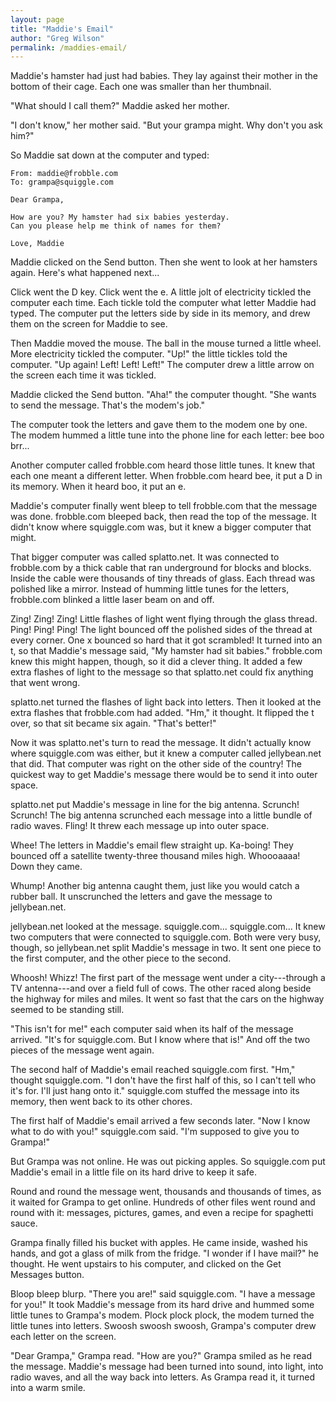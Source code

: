 ```yaml
---
layout: page
title: "Maddie's Email"
author: "Greg Wilson"
permalink: /maddies-email/
---
```


Maddie's hamster had just had babies. They lay against their mother in the
bottom of their cage. Each one was smaller than her thumbnail.

"What should I call them?" Maddie asked her mother.

"I don't know," her mother said. "But your grampa might. Why don't you ask him?"

So Maddie sat down at the computer and typed:

    From: maddie@frobble.com
    To: grampa@squiggle.com

    Dear Grampa,

    How are you? My hamster had six babies yesterday.
    Can you please help me think of names for them?

    Love, Maddie 

Maddie clicked on the Send button. Then she went to look at her hamsters
again. Here's what happened next...

Click went the D key. Click went the e. A little jolt of electricity tickled the
computer each time. Each tickle told the computer what letter Maddie had
typed. The computer put the letters side by side in its memory, and drew them on
the screen for Maddie to see.

Then Maddie moved the mouse. The ball in the mouse turned a little wheel. More
electricity tickled the computer. "Up!" the little tickles told the
computer. "Up again! Left! Left! Left!" The computer drew a little arrow on the
screen each time it was tickled.

Maddie clicked the Send button. "Aha!" the computer thought. "She wants to send
the message. That's the modem's job."

The computer took the letters and gave them to the modem one by one. The modem
hummed a little tune into the phone line for each letter: bee boo brr...

Another computer called frobble.com heard those little tunes. It knew that each
one meant a different letter. When frobble.com heard bee, it put a D in its
memory. When it heard boo, it put an e.

Maddie's computer finally went bleep to tell frobble.com that the message was
done. frobble.com bleeped back, then read the top of the message. It didn't know
where squiggle.com was, but it knew a bigger computer that might.

That bigger computer was called splatto.net. It was connected to frobble.com by
a thick cable that ran underground for blocks and blocks. Inside the cable were
thousands of tiny threads of glass. Each thread was polished like a
mirror. Instead of humming little tunes for the letters, frobble.com blinked a
little laser beam on and off.

Zing! Zing! Zing! Little flashes of light went flying through the glass
thread. Ping! Ping! Ping! The light bounced off the polished sides of the thread
at every corner. One x bounced so hard that it got scrambled! It turned into an
t, so that Maddie's message said, "My hamster had sit babies." frobble.com knew
this might happen, though, so it did a clever thing. It added a few extra
flashes of light to the message so that splatto.net could fix anything that went
wrong.

splatto.net turned the flashes of light back into letters. Then it looked at the
extra flashes that frobble.com had added. "Hm," it thought. It flipped the t
over, so that sit became six again. "That's better!"

Now it was splatto.net's turn to read the message. It didn't actually know where
squiggle.com was either, but it knew a computer called jellybean.net that
did. That computer was right on the other side of the country! The quickest way
to get Maddie's message there would be to send it into outer space.

splatto.net put Maddie's message in line for the big antenna. Scrunch! Scrunch!
The big antenna scrunched each message into a little bundle of radio
waves. Fling! It threw each message up into outer space.

Whee! The letters in Maddie's email flew straight up. Ka-boing! They bounced off
a satellite twenty-three thousand miles high. Whoooaaaa! Down they came.

Whump! Another big antenna caught them, just like you would catch a rubber
ball. It unscrunched the letters and gave the message to jellybean.net.

jellybean.net looked at the message. squiggle.com... squiggle.com... It knew two
computers that were connected to squiggle.com. Both were very busy, though, so
jellybean.net split Maddie's message in two. It sent one piece to the first
computer, and the other piece to the second.

Whoosh! Whizz! The first part of the message went under a city---through a TV
antenna---and over a field full of cows. The other raced along beside the
highway for miles and miles. It went so fast that the cars on the highway seemed
to be standing still.

"This isn't for me!" each computer said when its half of the message
arrived. "It's for squiggle.com. But I know where that is!" And off the two
pieces of the message went again.

The second half of Maddie's email reached squiggle.com first. "Hm," thought
squiggle.com. "I don't have the first half of this, so I can't tell who it's
for. I'll just hang onto it." squiggle.com stuffed the message into its memory,
then went back to its other chores.

The first half of Maddie's email arrived a few seconds later. "Now I know what
to do with you!" squiggle.com said. "I'm supposed to give you to Grampa!"

But Grampa was not online. He was out picking apples. So squiggle.com put
Maddie's email in a little file on its hard drive to keep it safe.

Round and round the message went, thousands and thousands of times, as it waited
for Grampa to get online. Hundreds of other files went round and round with it:
messages, pictures, games, and even a recipe for spaghetti sauce.

Grampa finally filled his bucket with apples. He came inside, washed his hands,
and got a glass of milk from the fridge. "I wonder if I have mail?" he
thought. He went upstairs to his computer, and clicked on the Get Messages
button.

Bloop bleep blurp. "There you are!" said squiggle.com. "I have a message for
you!" It took Maddie's message from its hard drive and hummed some little tunes
to Grampa's modem. Plock plock plock, the modem turned the little tunes into
letters. Swoosh swoosh swoosh, Grampa's computer drew each letter on the screen.

"Dear Grampa," Grampa read. "How are you?" Grampa smiled as he read the
message. Maddie's message had been turned into sound, into light, into radio
waves, and all the way back into letters. As Grampa read it, it turned into a
warm smile.
